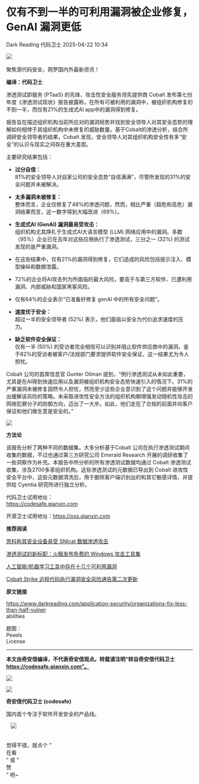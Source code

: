 #  仅有不到一半的可利用漏洞被企业修复，GenAI 漏洞更低   
Dark Reading  代码卫士   2025-04-22 10:34  
  
![](https://mmbiz.qpic.cn/mmbiz_gif/Az5ZsrEic9ot90z9etZLlU7OTaPOdibteeibJMMmbwc29aJlDOmUicibIRoLdcuEQjtHQ2qjVtZBt0M5eVbYoQzlHiaw/640?wx_fmt=gif "")  
   
聚焦源代码安全，网罗国内外最新资讯！  
  
**编译：代码卫士**  
  
渗透测试即服务 (PTaaS) 的先锋、攻击性安全服务领先提供商 Cobalt 发布第七份年度《渗透测试现状》报告披露称，在所有可被利用的漏洞中，被组织机构修复的不到一半，而仅有21%的生成式AI app中的漏洞得到修复。  
  
报告旨在描述组织机构当前所应对的漏洞局势并找到安全领导人对其安全态势的理解如何相悖于其组织机构中未修复的威胁数量。基于Cobalt的渗透分析，结合所调研安全领导者的结果，Cobalt 发现，安全领导人对其组织机构安全性有多“安全”的认识与现实之间存在重大差距。  
  
主要研究结果包括：  
  
- **过分自信：**  
81%的安全领导人对自家公司的安全态势“自信满满”，尽管所发现的31%的安全问题并未被解决。  
  
- **太多漏洞未被修复：**  
整体而言，企业仅修复了48%的渗透问题，然而，相比严重（超危和高危）漏洞结果而言，这一数字得到大幅改进（69%）。  
  
- **生成式AI (GenAI) 漏洞最易受攻击：**  
组织机构尤其挣扎于生成式AI大语言模型 (LLM) 网络应用中的漏洞。多数（95%）企业已在去年对这些应用执行了渗透测试，三分之一 (32%) 的测试发现的是严重漏洞。  
  
- 在这些结果中，仅有21%的漏洞得到修复，它们造成的风险包括提示注入、模型操纵和数据泄露。  
  
- 72%的企业将AI攻击列为所面临的最大风险，要高于与第三方软件、已遭利用漏洞、内部威胁和国家黑客风险。  
  
- 仅有64%的企业表示“已准备好修复 genAI 中的所有安全问题”。  
  
  
  
  
- **速度优于安全：**  
超过一半的安全领导者 (52%) 表示，他们面临以安全为代价追求速度的压力。  
  
- **缺乏软件安全保证：**  
仅有一半 (50%) 的受访者完全相信可以识别并阻止软件供应商中的漏洞，鉴于82%的受访者被客户/法规部门要求提供软件安全保证，这一结果尤为令人担忧。  
  
  
  
Cobalt 公司的首席信息官 Gunter Ollman 提到，“例行渗透测试从未如此重要，尤其是在AI得到快速应用以及漏洞被组织机构安全态势快速引入的情况下。31%的严重漏洞未被修复固然令人担忧，然而至少这些企业意识到了这个问题并能够开发出缓解该风险的策略。未采取进攻性安全方法的组织机构朝增强发动随机性攻击的网络犯罪分子的防御方向，迈出了一大步。如此，他们走在了合规的前面并向客户保证和他们做生意是安全的。”  
  
  
![](https://mmbiz.qpic.cn/mmbiz_gif/oBANLWYScMQTOE8D5gYiaJGyBafQxZHf1nM1EECdx0B4BG4E1gFYjawCxcydoJ9QFn3ZGVhLtQic28Jmr9vgPZ4A/640?wx_fmt=gif&from=appmsg "")  
  
**方法论**  
  
  
该报告分析了两种不同的数据集。大多分析基于Cobalt 公司在执行渗透测试期间收集的数据，不过也通过第三方研究公司 Emerald Research 开展的调研收集了一些洞察作为补充。本报告中所分析的所有渗透测试数据均通过 Cobalt 渗透测试收集，涉及2700多家组织机构。这些渗透测试的元数据已导出到 Cobalt 进攻性安全平台中，这些元数据清洗后，用于删除客户端识别出的和其它敏感详情，并提供给 Cyentia 研究所进行独立分析。  
  
  
代码卫士试用地址：  
https://codesafe.qianxin.com  
  
开源卫士试用地址：https://oss.qianxin.com  
  
  
  
  
  
  
  
  
  
  
  
  
  
**推荐阅读**  
  
[思科称其安全设备易受 SNIcat 数据渗透攻击](https://mp.weixin.qq.com/s?__biz=MzI2NTg4OTc5Nw==&mid=2247507288&idx=2&sn=57d6041897cfe3c6cad5ef52dc6c06ab&scene=21#wechat_redirect)  
  
  
[渗透测试的新标配：火眼发布免费的 Windows 攻击工具集](https://mp.weixin.qq.com/s?__biz=MzI2NTg4OTc5Nw==&mid=2247489646&idx=1&sn=694f989ab3009d8db532134a27f7a079&scene=21#wechat_redirect)  
  
  
[人工智能/机器学习工具中存在十几个可利用漏洞](https://mp.weixin.qq.com/s?__biz=MzI2NTg4OTc5Nw==&mid=2247518171&idx=2&sn=0b735261ce924e7e2fb81864f59eaf32&scene=21#wechat_redirect)  
  
  
[Cobalt Strike 远程代码执行漏洞安全风险通告第二次更新](https://mp.weixin.qq.com/s?__biz=MzI2NTg4OTc5Nw==&mid=2247514095&idx=1&sn=7802cbdef64212bf6780e10e11e91bca&scene=21#wechat_redirect)  
  
  
  
  
  
**原文链接**  
  
https://www.darkreading.com/application-security/organizations-fix-less-than-half-vulner  
abilities  
  
  
  
题图：  
Pexels   
License  
  
****  
**本文由奇安信编译，不代表奇安信观点。转载请注明“转自奇安信代码卫士 https://codesafe.qianxin.com”。**  
  
  
  
  
![](https://mmbiz.qpic.cn/mmbiz_jpg/oBANLWYScMSf7nNLWrJL6dkJp7RB8Kl4zxU9ibnQjuvo4VoZ5ic9Q91K3WshWzqEybcroVEOQpgYfx1uYgwJhlFQ/640?wx_fmt=jpeg "")  
  
![](https://mmbiz.qpic.cn/mmbiz_jpg/oBANLWYScMSN5sfviaCuvYQccJZlrr64sRlvcbdWjDic9mPQ8mBBFDCKP6VibiaNE1kDVuoIOiaIVRoTjSsSftGC8gw/640?wx_fmt=jpeg "")  
  
**奇安信代码卫士 (codesafe)**  
  
国内首个专注于软件开发安全的产品线。  
  
   ![](https://mmbiz.qpic.cn/mmbiz_gif/oBANLWYScMQ5iciaeKS21icDIWSVd0M9zEhicFK0rbCJOrgpc09iaH6nvqvsIdckDfxH2K4tu9CvPJgSf7XhGHJwVyQ/640?wx_fmt=gif "")  
  
   
觉得不错，就点个 “  
在看  
” 或 "  
赞  
” 吧~  
  
